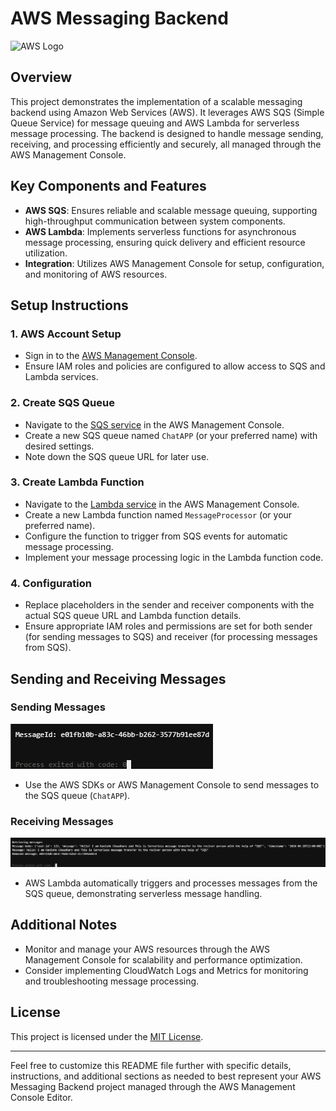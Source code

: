 # AWS Messaging Backend

![AWS Logo](https://upload.wikimedia.org/wikipedia/commons/thumb/9/93/Amazon_Web_Services_Logo.svg/1200px-Amazon_Web_Services_Logo.svg.png)

## Overview
This project demonstrates the implementation of a scalable messaging backend using Amazon Web Services (AWS). It leverages AWS SQS (Simple Queue Service) for message queuing and AWS Lambda for serverless message processing. The backend is designed to handle message sending, receiving, and processing efficiently and securely, all managed through the AWS Management Console.

## Key Components and Features
- **AWS SQS**: Ensures reliable and scalable message queuing, supporting high-throughput communication between system components.
- **AWS Lambda**: Implements serverless functions for asynchronous message processing, ensuring quick delivery and efficient resource utilization.
- **Integration**: Utilizes AWS Management Console for setup, configuration, and monitoring of AWS resources.

## Setup Instructions
### 1. AWS Account Setup
- Sign in to the [AWS Management Console](https://aws.amazon.com/console/).
- Ensure IAM roles and policies are configured to allow access to SQS and Lambda services.

### 2. Create SQS Queue
- Navigate to the [SQS service](https://console.aws.amazon.com/sqs/) in the AWS Management Console.
- Create a new SQS queue named `ChatAPP` (or your preferred name) with desired settings.
- Note down the SQS queue URL for later use.

### 3. Create Lambda Function
- Navigate to the [Lambda service](https://console.aws.amazon.com/lambda/) in the AWS Management Console.
- Create a new Lambda function named `MessageProcessor` (or your preferred name).
- Configure the function to trigger from SQS events for automatic message processing.
- Implement your message processing logic in the Lambda function code.

### 4. Configuration
- Replace placeholders in the sender and receiver components with the actual SQS queue URL and Lambda function details.
- Ensure appropriate IAM roles and permissions are set for both sender (for sending messages to SQS) and receiver (for processing messages from SQS).

## Sending and Receiving Messages
### Sending Messages
![Send Message](images/Sender's-Output.png)
- Use the AWS SDKs or AWS Management Console to send messages to the SQS queue (`ChatAPP`).

### Receiving Messages
![Receive Message](images/Receiver's-Output.png)
- AWS Lambda automatically triggers and processes messages from the SQS queue, demonstrating serverless message handling.

## Additional Notes
- Monitor and manage your AWS resources through the AWS Management Console for scalability and performance optimization.
- Consider implementing CloudWatch Logs and Metrics for monitoring and troubleshooting message processing.

## License
This project is licensed under the [MIT License](LICENSE).

---

Feel free to customize this README file further with specific details, instructions, and additional sections as needed to best represent your AWS Messaging Backend project managed through the AWS Management Console Editor.
